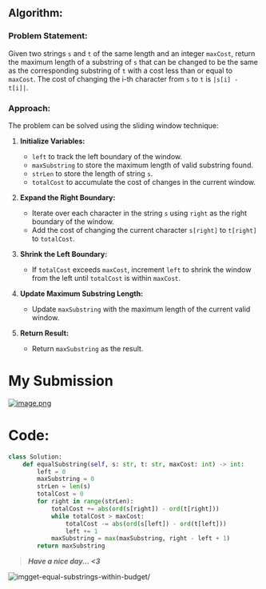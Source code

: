 ## Algorithm:

### Problem Statement:
Given two strings `s` and `t` of the same length and an integer `maxCost`, return the maximum length of a substring of `s` that can be changed to be the same as the corresponding substring of `t` with a cost less than or equal to `maxCost`. The cost of changing the i-th character from `s` to `t` is `|s[i] - t[i]|`.

### Approach:
The problem can be solved using the sliding window technique:

1. **Initialize Variables:**
   - `left` to track the left boundary of the window.
   - `maxSubstring` to store the maximum length of valid substring found.
   - `strLen` to store the length of string `s`.
   - `totalCost` to accumulate the cost of changes in the current window.

2. **Expand the Right Boundary:**
   - Iterate over each character in the string `s` using `right` as the right boundary of the window.
   - Add the cost of changing the current character `s[right]` to `t[right]` to `totalCost`.

3. **Shrink the Left Boundary:**
   - If `totalCost` exceeds `maxCost`, increment `left` to shrink the window from the left until `totalCost` is within `maxCost`.

4. **Update Maximum Substring Length:**
   - Update `maxSubstring` with the maximum length of the current valid window.

5. **Return Result:**
   - Return `maxSubstring` as the result.
# My Submission
<a href = https://leetcode.com/problems/get-equal-substrings-within-budget/submissions/1270027203/>![image.png](https://assets.leetcode.com/users/images/97446e12-f490-4a22-b963-ec9be0a050b2_1716870108.5836883.png)</a>
# Code:
```python
class Solution:
    def equalSubstring(self, s: str, t: str, maxCost: int) -> int:
        left = 0
        maxSubstring = 0
        strLen = len(s)
        totalCost = 0
        for right in range(strLen):
            totalCost += abs(ord(s[right]) - ord(t[right]))
            while totalCost > maxCost:
                totalCost -= abs(ord(s[left]) - ord(t[left]))
                left += 1
            maxSubstring = max(maxSubstring, right - left + 1)
        return maxSubstring
```
>***Have a nice day... <3***

![img](https://i.imgflip.com/415oth.gif)get-equal-substrings-within-budget/
